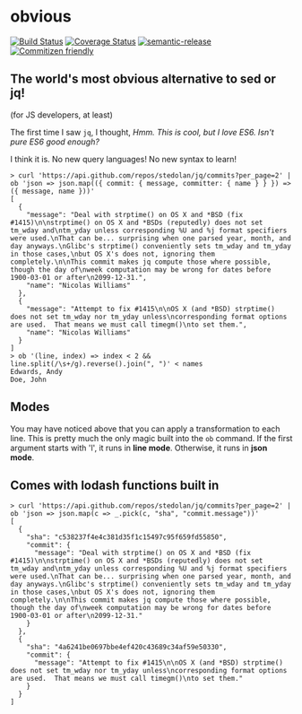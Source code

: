 # obvious

[![Build Status](https://travis-ci.org/jedwards1211/obvious.svg?branch=master)](https://travis-ci.org/jedwards1211/obvious)
[![Coverage Status](https://coveralls.io/repos/github/jedwards1211/obvious/badge.svg?branch=master)](https://coveralls.io/github/jedwards1211/obvious?branch=master)
[![semantic-release](https://img.shields.io/badge/%20%20%F0%9F%93%A6%F0%9F%9A%80-semantic--release-e10079.svg)](https://github.com/semantic-release/semantic-release)
[![Commitizen friendly](https://img.shields.io/badge/commitizen-friendly-brightgreen.svg)](http://commitizen.github.io/cz-cli/)

## The world's most obvious alternative to sed or jq!
(for JS developers, at least)

The first time I saw `jq`, I thought, *Hmm. This is cool, but I love ES6. Isn't pure ES6 good enough?*

I think it is.  No new query languages!  No new syntax to learn!
```
> curl 'https://api.github.com/repos/stedolan/jq/commits?per_page=2' | ob 'json => json.map(({ commit: { message, committer: { name } } }) => ({ message, name }))'
[
  {
    "message": "Deal with strptime() on OS X and *BSD (fix #1415)\n\nstrptime() on OS X and *BSDs (reputedly) does not set tm_wday and\ntm_yday unless corresponding %U and %j format specifiers were used.\nThat can be... surprising when one parsed year, month, and day anyways.\nGlibc's strptime() conveniently sets tm_wday and tm_yday in those cases,\nbut OS X's does not, ignoring them completely.\n\nThis commit makes jq compute those where possible, though the day of\nweek computation may be wrong for dates before 1900-03-01 or after\n2099-12-31.",
    "name": "Nicolas Williams"
  },
  {
    "message": "Attempt to fix #1415\n\nOS X (and *BSD) strptime() does not set tm_wday nor tm_yday unless\ncorresponding format options are used.  That means we must call timegm()\nto set them.",
    "name": "Nicolas Williams"
  }
]
> ob '(line, index) => index < 2 && line.split(/\s+/g).reverse().join(", ")' < names
Edwards, Andy
Doe, John
```

## Modes

You may have noticed above that you can apply a transformation to each line.
This is pretty much the only magic built into the `ob` command.  If the first argument starts with 'l', it runs in
**line mode**.  Otherwise, it runs in **json mode**.

## Comes with lodash functions built in
```
> curl 'https://api.github.com/repos/stedolan/jq/commits?per_page=2' | ob 'json => json.map(c => _.pick(c, "sha", "commit.message"))'
[
  {
    "sha": "c538237f4e4c381d35f1c15497c95f659fd55850",
    "commit": {
      "message": "Deal with strptime() on OS X and *BSD (fix #1415)\n\nstrptime() on OS X and *BSDs (reputedly) does not set tm_wday and\ntm_yday unless corresponding %U and %j format specifiers were used.\nThat can be... surprising when one parsed year, month, and day anyways.\nGlibc's strptime() conveniently sets tm_wday and tm_yday in those cases,\nbut OS X's does not, ignoring them completely.\n\nThis commit makes jq compute those where possible, though the day of\nweek computation may be wrong for dates before 1900-03-01 or after\n2099-12-31."
    }
  },
  {
    "sha": "4a6241be0697bbe4ef420c43689c34af59e50330",
    "commit": {
      "message": "Attempt to fix #1415\n\nOS X (and *BSD) strptime() does not set tm_wday nor tm_yday unless\ncorresponding format options are used.  That means we must call timegm()\nto set them."
    }
  }
]
```

